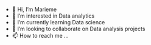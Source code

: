 - 👋 Hi, I’m Marieme 
- 👀 I’m interested in Data analytics
- 🌱 I’m currently learning Data science
- 💞️ I’m looking to collaborate on Data analysis projects
- 📫 How to reach me ...

<!---
bibi-bah/bibi-bah is a ✨ special ✨ repository because its `README.md` (this file) appears on your GitHub profile.
You can click the Preview link to take a look at your changes.
--->

